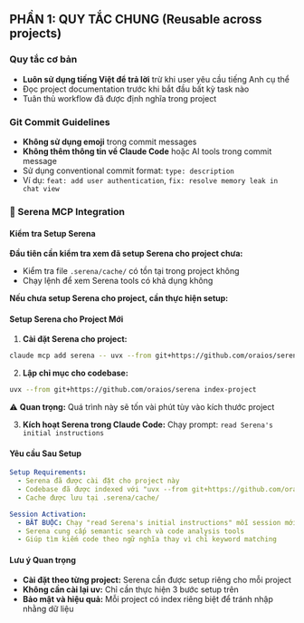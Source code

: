 ## PHẦN 1: QUY TẮC CHUNG (Reusable across projects)

### Quy tắc cơ bản

- **Luôn sử dụng tiếng Việt để trả lời** trừ khi user yêu cầu tiếng Anh cụ thể
- Đọc project documentation trước khi bắt đầu bất kỳ task nào
- Tuân thủ workflow đã được định nghĩa trong project

### Git Commit Guidelines

- **Không sử dụng emoji** trong commit messages
- **Không thêm thông tin về Claude Code** hoặc AI tools trong commit message
- Sử dụng conventional commit format: `type: description`
- Ví dụ: `feat: add user authentication`, `fix: resolve memory leak in chat view`

### 🤖 Serena MCP Integration

#### Kiểm tra Setup Serena

**Đầu tiên cần kiểm tra xem đã setup Serena cho project chưa:**
- Kiểm tra file `.serena/cache/` có tồn tại trong project không
- Chạy lệnh để xem Serena tools có khả dụng không

**Nếu chưa setup Serena cho project, cần thực hiện setup:**

#### Setup Serena cho Project Mới

1. **Cài đặt Serena cho project:**
```bash
claude mcp add serena -- uvx --from git+https://github.com/oraios/serena serena-mcp-server --context ide-assistant --project $(pwd)
```

2. **Lập chỉ mục cho codebase:**
```bash
uvx --from git+https://github.com/oraios/serena index-project
```
⚠️ **Quan trọng:** Quá trình này sẽ tốn vài phút tùy vào kích thước project

3. **Kích hoạt Serena trong Claude Code:**
Chạy prompt: `read Serena's initial instructions`

#### Yêu cầu Sau Setup

```yaml
Setup Requirements:
  - Serena đã được cài đặt cho project này
  - Codebase đã được indexed với "uvx --from git+https://github.com/oraios/serena index-project"
  - Cache được lưu tại .serena/cache/

Session Activation:
  - BẮT BUỘC: Chạy "read Serena's initial instructions" mỗi session mới
  - Serena cung cấp semantic search và code analysis tools
  - Giúp tìm kiếm code theo ngữ nghĩa thay vì chỉ keyword matching

```

#### Lưu ý Quan trọng
- **Cài đặt theo từng project:** Serena cần được setup riêng cho mỗi project
- **Không cần cài lại uv:** Chỉ cần thực hiện 3 bước setup trên
- **Bảo mật và hiệu quả:** Mỗi project có index riêng biệt để tránh nhập nhằng dữ liệu
